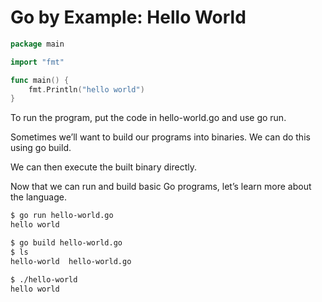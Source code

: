 # Go by Example: Hello World

```go
package main

import "fmt"

func main() {
	fmt.Println("hello world")
}
```
To run the program, put the code in hello-world.go and use go run. 

Sometimes we’ll want to build our programs into binaries. We can do this using go build.

We can then execute the built binary directly.

Now that we can run and build basic Go programs, let’s learn more about the language.

```bash
$ go run hello-world.go
hello world

$ go build hello-world.go
$ ls
hello-world  hello-world.go

$ ./hello-world
hello world
```
